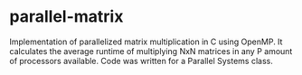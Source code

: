 # parallel-matrix
Implementation of parallelized matrix multiplication in C using OpenMP. It calculates the average runtime of multiplying NxN matrices in any P amount of processors available. Code was written for a Parallel Systems class.
